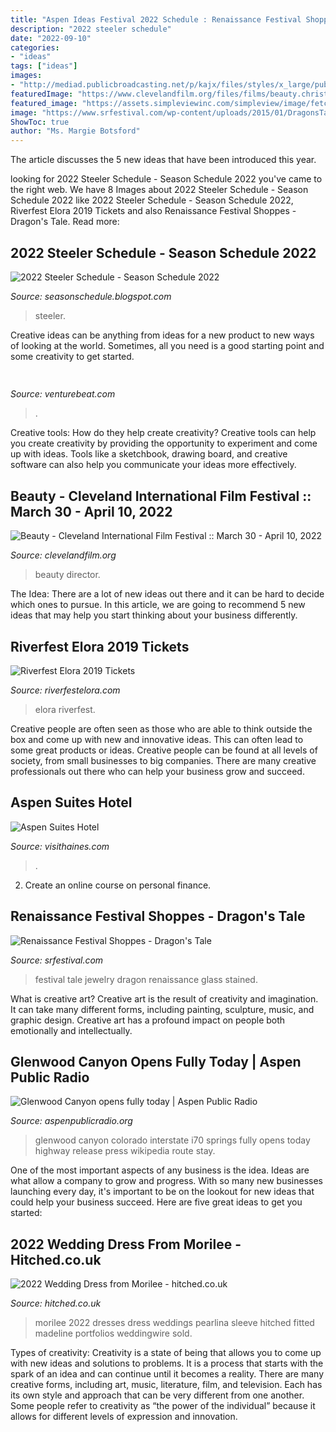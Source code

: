 ```yaml
---
title: "Aspen Ideas Festival 2022 Schedule : Renaissance Festival Shoppes"
description: "2022 steeler schedule"
date: "2022-09-10"
categories:
- "ideas"
tags: ["ideas"]
images:
- "http://mediad.publicbroadcasting.net/p/kajx/files/styles/x_large/public/201604/I-70_Glenwood_Canyon-terabass.jpg"
featuredImage: "https://www.clevelandfilm.org/files/films/beauty.christinawillings.jpg"
featured_image: "https://assets.simpleviewinc.com/simpleview/image/fetch/c_limit,h_1200,q_75,w_1200/https://assets.simpleviewinc.com/simpleview/image/upload/crm/hainesak/Aspen-Suites-Hotel_085a4609-5056-a36a-0a79184f39f35936.jpg"
image: "https://www.srfestival.com/wp-content/uploads/2015/01/DragonsTale61.jpg"
ShowToc: true
author: "Ms. Margie Botsford"
---
```



The article discusses the 5 new ideas that have been introduced this year.

	

		
looking for 2022 Steeler Schedule - Season Schedule 2022 you've came to the right web. We have 8 Images about 2022 Steeler Schedule - Season Schedule 2022 like 2022 Steeler Schedule - Season Schedule 2022, Riverfest Elora 2019 Tickets and also Renaissance Festival Shoppes - Dragon&#039;s Tale. Read more:
		
    
## 2022 Steeler Schedule - Season Schedule 2022

<img loading=lazy src="https://steelerswire.usatoday.com/wp-content/uploads/sites/76/2021/07/2021_Schedule_Steelers_ChaseClaypool.png" onerror="this.onerror=null;this.src='https://tse2.mm.bing.net/th?id=OIP.UsfCWIyfXuiWdaab7Qh37gHaEO&amp;pid=15.1';" alt="2022 Steeler Schedule - Season Schedule 2022">

_Source: seasonschedule.blogspot.com_

>steeler. 

	

Creative ideas can be anything from ideas for a new product to new ways of looking at the world. Sometimes, all you need is a good starting point and some creativity to get started.

    
## 

<img loading=lazy src="https://venturebeat.com/wp-content/uploads/2019/10/image-e1572293614959.png" onerror="this.onerror=null;this.src='https://tse4.mm.bing.net/th?id=OIP.iPt953tqzs0RBzbh_rceXwHaDs&amp;pid=15.1';" alt="">

_Source: venturebeat.com_

>. 

	

Creative tools: How do they help create creativity?
Creative tools can help you create creativity by providing the opportunity to experiment and come up with ideas. Tools like a sketchbook, drawing board, and creative software can also help you communicate your ideas more effectively.

    
## Beauty - Cleveland International Film Festival :: March 30 - April 10, 2022

<img loading=lazy src="https://www.clevelandfilm.org/files/films/beauty.christinawillings.jpg" onerror="this.onerror=null;this.src='https://tse2.mm.bing.net/th?id=OIP.prpmZMhB9EA6ChzzlgS75QHaLH&amp;pid=15.1';" alt="Beauty - Cleveland International Film Festival :: March 30 - April 10, 2022">

_Source: clevelandfilm.org_

>beauty director. 

	

The Idea:
There are a lot of new ideas out there and it can be hard to decide which ones to pursue. In this article, we are going to recommend 5 new ideas that may help you start thinking about your business differently.

    
## Riverfest Elora 2019 Tickets

<img loading=lazy src="https://cdn.shopify.com/s/files/1/2997/1900/files/WYWH_Social_Media_Banners_Facebook_Evant_Page_Banner_1200x1200.jpg?v=1626875103" onerror="this.onerror=null;this.src='https://tse3.mm.bing.net/th?id=OIP.bI5eftNvTyleGZPIX5EdiwHaD4&amp;pid=15.1';" alt="Riverfest Elora 2019 Tickets">

_Source: riverfestelora.com_

>elora riverfest. 

	

Creative people are often seen as those who are able to think outside the box and come up with new and innovative ideas. This can often lead to some great products or ideas. Creative people can be found at all levels of society, from small businesses to big companies. There are many creative professionals out there who can help your business grow and succeed.

    
## Aspen Suites Hotel

<img loading=lazy src="https://assets.simpleviewinc.com/simpleview/image/fetch/c_limit,h_1200,q_75,w_1200/https://assets.simpleviewinc.com/simpleview/image/upload/crm/hainesak/Aspen-Suites-Hotel_085a4609-5056-a36a-0a79184f39f35936.jpg" onerror="this.onerror=null;this.src='https://tse4.mm.bing.net/th?id=OIP.Jv4ZkmVXzUJFbdSawX8AbAHaEJ&amp;pid=15.1';" alt="Aspen Suites Hotel">

_Source: visithaines.com_

>. 

	

2. Create an online course on personal finance.

    
## Renaissance Festival Shoppes - Dragon&#039;s Tale

<img loading=lazy src="https://www.srfestival.com/wp-content/uploads/2015/01/DragonsTale61.jpg" onerror="this.onerror=null;this.src='https://tse1.mm.bing.net/th?id=OIP.g9dfbVx5AX_nD_TIgUZESQEsDh&amp;pid=15.1';" alt="Renaissance Festival Shoppes - Dragon&#039;s Tale">

_Source: srfestival.com_

>festival tale jewelry dragon renaissance glass stained. 

	

What is creative art?
Creative art is the result of creativity and imagination. It can take many different forms, including painting, sculpture, music, and graphic design. Creative art has a profound impact on people both emotionally and intellectually.

    
## Glenwood Canyon Opens Fully Today | Aspen Public Radio

<img loading=lazy src="http://mediad.publicbroadcasting.net/p/kajx/files/styles/x_large/public/201604/I-70_Glenwood_Canyon-terabass.jpg" onerror="this.onerror=null;this.src='https://tse2.mm.bing.net/th?id=OIP.auxblaYjIo896VVRuF2FtwHaE8&amp;pid=15.1';" alt="Glenwood Canyon opens fully today | Aspen Public Radio">

_Source: aspenpublicradio.org_

>glenwood canyon colorado interstate i70 springs fully opens today highway release press wikipedia route stay. 

	

One of the most important aspects of any business is the idea. Ideas are what allow a company to grow and progress. With so many new businesses launching every day, it's important to be on the lookout for new ideas that could help your business succeed. Here are five great ideas to get you started: 

    
## 2022 Wedding Dress From Morilee - Hitched.co.uk

<img loading=lazy src="https://cdn0.hitched.co.uk/cat/461637--mfvg461637.jpg" onerror="this.onerror=null;this.src='https://tse2.mm.bing.net/th?id=OIP.d-3R8EiSuLxVN6PRl7-pGgHaLH&amp;pid=15.1';" alt="2022 Wedding Dress from Morilee - hitched.co.uk">

_Source: hitched.co.uk_

>morilee 2022 dresses dress weddings pearlina sleeve hitched fitted madeline portfolios weddingwire sold. 

	

Types of creativity:
Creativity is a state of being that allows you to come up with new ideas and solutions to problems. It is a process that starts with the spark of an idea and can continue until it becomes a reality. There are many creative forms, including art, music, literature, film, and television. Each has its own style and approach that can be very different from one another. Some people refer to creativity as “the power of the individual” because it allows for different levels of expression and innovation.

